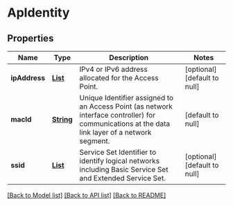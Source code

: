 # ApIdentity
## Properties

Name | Type | Description | Notes
------------ | ------------- | ------------- | -------------
**ipAddress** | [**List**](string.md) | IPv4 or IPv6 address allocated for the Access Point. | [optional] [default to null]
**macId** | [**String**](string.md) | Unique Identifier assigned to an Access Point (as network interface controller) for communications at the data link layer of a network segment. | [default to null]
**ssid** | [**List**](string.md) | Service Set Identifier to identify logical networks including Basic Service Set and Extended Service Set. | [optional] [default to null]

[[Back to Model list]](../README.md#documentation-for-models) [[Back to API list]](../README.md#documentation-for-api-endpoints) [[Back to README]](../README.md)

